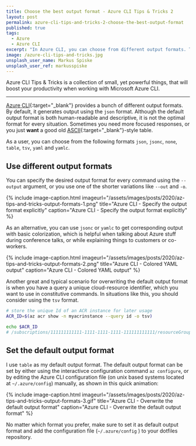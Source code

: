 ```yaml
---
title: Choose the best output format - Azure CLI Tips & Tricks 2
layout: post
permalink: azure-cli-tips-and-tricks-2-choose-the-best-output-format
published: true
tags: 
  - Azure
  - Azure CLI
excerpt: "In Azure CLI, you can choose from different output formats. This tip explains how to get results in a particular format and shows how to set your preferred format as default output format for all Azure CLI commands."
image: /azure-cli-tips-and-tricks.jpg
unsplash_user_name: Markus Spiske
unsplash_user_ref: markusspiske
---
```

Azure CLI Tips & Tricks is a collection of small, yet powerful things, that will boost your productivity when working with Microsoft Azure CLI.

---

[Azure CLI](https://docs.microsoft.com/en-us/cli/azure/?view=azure-cli-latest){:target="_blank"} provides a bunch of different output formats. By default, it generates output using the `json` format. Although the default output format is both human-readable and descriptive, it is not the optimal format for every situation. Sometimes you need more focused responses, or you just **want** a good old [ASCII](https://en.wikipedia.org/wiki/ASCII){:target="_blank"}-style table.

As a user, you can choose from the following formats `json`, `jsonc`, `none`, `table`, `tsv`, `yaml` and `yamlc`.

## Use different output formats

You can specify the desired output format for every command using the `--output` argument, or you use one of the shorter variations like `--out` and `-o`.

{% include image-caption.html imageurl="/assets/images/posts/2020/az-tips-and-tricks-output-formats-1.png"
title="Azure CLI - Specify the output format explicitly" caption="Azure CLI - Specify the output format explicitly" %}

As an alternative, you can use `jsonc` or `yamlc` to get corresponding output with basic colorization, which is helpful when talking about Azure stuff during conference talks, or while explaining things to customers or co-workers.

{% include image-caption.html imageurl="/assets/images/posts/2020/az-tips-and-tricks-output-formats-2.png"
title="Azure CLI - Colored YAML output" caption="Azure CLI - Colored YAML output" %}

Another great and typical scenario for overwriting the default output format is when you have a query a unique cloud-resource identifier, which you want to use in constitutive commands. In situations like this, you should consider using the `tsv` format.

```bash
# store the unique Id of an ACR instance for later usage
ACR_ID=$(az acr show -n myacrinstance --query id -o tsv)

echo $ACR_ID
# /subscriptions/111111111111-1111-1111-1111-111111111111/resourceGroups/...

```

## Set the default output format

I use `table` as my default output format. The default output format can be set by either using the interactivce configuration command `az configure`, or by editing the Azure CLI configuration file (on unix based systems located at `~/.azure/config`) manually, as shown in this quick animation:

{% include image-caption.html imageurl="/assets/images/posts/2020/az-tips-and-tricks-output-formats-3.gif"
title="Azure CLI - Overwrite the default output format" caption="Azure CLI - Overwrite the default output format" %}

No matter which format you prefer, make sure to set it as default output format and add the configuration file (`~/.azure/config` ) to your dotfiles repository.
